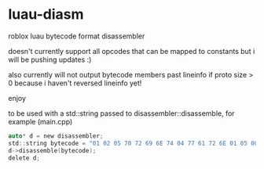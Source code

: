 # luau-diasm
roblox luau bytecode format disassembler

doesn't currently support all opcodes that can be mapped to constants but i will be pushing updates :)

also currently will not output bytecode members past lineinfo if proto size > 0 because i haven't reversed lineinfo yet!

enjoy

to be used with a std::string passed to disassembler::disassemble, for example (main.cpp)
```c
auto* d = new disassembler;
std::string bytecode = "01 02 05 70 72 69 6E 74 04 77 61 72 6E 01 05 00 00 01 0F A3 00 00 00 8C 02 01 00 8C 00 0A 00 8C 01 01 00 A8 00 09 00 A4 03 01 00 00 00 00 40 52 04 02 00 9F 03 02 01 A4 03 03 00 00 00 20 40 52 04 02 00 9F 03 02 01 8B 00 F7 FF 82 00 01 00 04 03 01 04 00 00 00 40 03 02 04 00 00 20 40 00 00 01 18 00 00 00 00 00 00 00 00 00 00 00 00 00 00 01 01 00 00 00 00 00";
d->disassemble(bytecode);
delete d;
```
